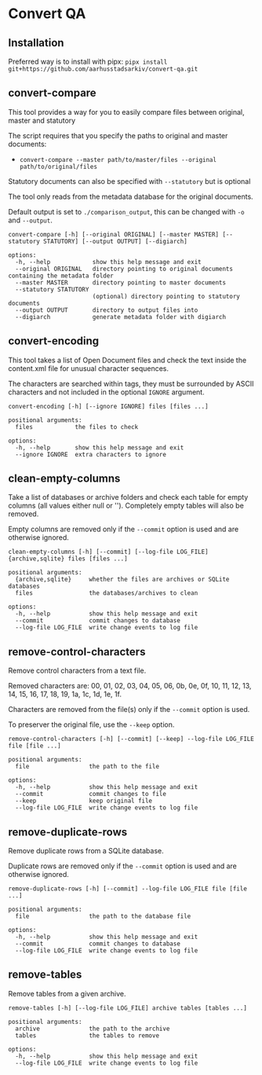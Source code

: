 # Convert QA

## Installation

Preferred way is to install with pipx: `pipx install git+https://github.com/aarhusstadsarkiv/convert-qa.git`

## convert-compare

This tool provides a way for you to easily compare files between original, master and statutory

The script requires that you specify the paths to original and master documents:

- `convert-compare --master path/to/master/files --original path/to/original/files`

Statutory documents can also be specified with `--statutory` but is optional

The tool only reads from the metadata database for the original documents.

Default output is set to `./comparison_output`, this can be changed with `-o` and `--output`.

```
convert-compare [-h] [--original ORIGINAL] [--master MASTER] [--statutory STATUTORY] [--output OUTPUT] [--digiarch]

options:
  -h, --help            show this help message and exit
  --original ORIGINAL   directory pointing to original documents containing the metadata folder
  --master MASTER       directory pointing to master documents
  --statutory STATUTORY
                        (optional) directory pointing to statutory documents
  --output OUTPUT       directory to output files into
  --digiarch            generate metadata folder with digiarch
```

## convert-encoding

This tool takes a list of Open Document files and check the text inside the content.xml file for unusual character
sequences.

The characters are searched within tags, they must be surrounded by ASCII characters and not included in the
optional `IGNORE` argument.

```
convert-encoding [-h] [--ignore IGNORE] files [files ...]

positional arguments:                                                                                                                                                                                                          
  files            the files to check                                                                                                                                                                                          
                                                                                                                                                                                                                               
options:                                                                                                                                                                                                                       
  -h, --help       show this help message and exit
  --ignore IGNORE  extra characters to ignore
```

## clean-empty-columns

Take a list of databases or archive folders and check each table for empty columns (all values either null or ''). Completely empty tables will also be removed.

Empty columns are removed only if the `--commit` option is used and are otherwise ignored.

```
clean-empty-columns [-h] [--commit] [--log-file LOG_FILE] {archive,sqlite} files [files ...]

positional arguments:
  {archive,sqlite}     whether the files are archives or SQLite databases
  files                the databases/archives to clean

options:
  -h, --help           show this help message and exit
  --commit             commit changes to database
  --log-file LOG_FILE  write change events to log file
```

## remove-control-characters

Remove control characters from a text file.

Removed characters are: 00, 01, 02, 03, 04, 05, 06, 0b, 0e, 0f, 10, 11, 12, 13, 14, 15, 16,
17, 18, 19, 1a, 1c, 1d, 1e, 1f.

Characters are removed from the file(s) only if the `--commit` option is used.

To preserver the original file, use the `--keep` option.

```
remove-control-characters [-h] [--commit] [--keep] --log-file LOG_FILE file [file ...]                                                                      
                                                                                                                                                                       
positional arguments:                                                                                                                                                  
  file                 the path to the file                                                                                                                            
                                                                                                                                                                       
options:                                                                                                                                                               
  -h, --help           show this help message and exit
  --commit             commit changes to file
  --keep               keep original file
  --log-file LOG_FILE  write change events to log file
```

## remove-duplicate-rows

Remove duplicate rows from a SQLite database.

Duplicate rows are removed only if the `--commit` option is used and are otherwise ignored.

```
remove-duplicate-rows [-h] [--commit] --log-file LOG_FILE file [file ...]       

positional arguments:                                                           
  file                 the path to the database file                            
                                                                                
options:                                                                        
  -h, --help           show this help message and exit
  --commit             commit changes to database
  --log-file LOG_FILE  write change events to log file
```

## remove-tables

Remove tables from a given archive.

```
remove-tables [-h] [--log-file LOG_FILE] archive tables [tables ...]

positional arguments:
  archive              the path to the archive
  tables               the tables to remove

options:
  -h, --help           show this help message and exit
  --log-file LOG_FILE  write change events to log file
```
